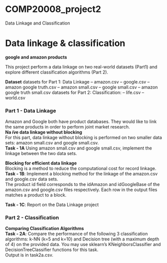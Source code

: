 # COMP20008_project2
Data Linkage and Classification

# Data linkage & classification 
**google and amazon products** </br>

This project perform a data linkage on two real-world datasets (Part1) and explore different classification algorithms (Part 2).

**Dataset**
datasets for Part 1: Data Linkage
– amazon.csv
– google.csv
– amazon google truth.csv
– amazon small.csv
– google small.csv
– amazon google truth small.csv
datasets for Part 2: Classification:
– life.csv – world.csv

### Part 1 - Data Linkage</br>
Amazon and Google both have product databases. They would like to link the same products in order to perform joint market research.</br>
**Na ̈ıve data linkage without blocking**</br>
For this part, data linkage without blocking is performed on two smaller data sets: amazon small.csv and google small.csv.</br>
**Task - 1A** Using amazon small.csv and google small.csv, implement the linkage between the two data sets.</br>

**Blocking for efficient data linkage**</br>
Blocking is a method to reduce the computational cost for record linkage.</br>
**Task - 1B**: Implement a blocking method for the linkage of the amazon.csv and google.csv data sets.</br>
The product id field corresponds to the idAmazon and idGoogleBase of the amazon.csv and google.csv files respectively. Each row in the output files matches a product to a block.</br>

**Task - 1C**: Report on the Data Linkage project</br>

### Part 2 - Classification</br>
**Comparing Classification Algorithms**</br>
**Task - 2A**: Compare the performance of the following 3 classification algorithms: k-NN (k=5 and k=10) and Decision tree (with a maximum depth of 4) on the provided data. You may use sklearn’s KNeighborsClassifier and DecisionTreeClassifier functions for this task.</br> 
Output is in task2a.csv. </br>
